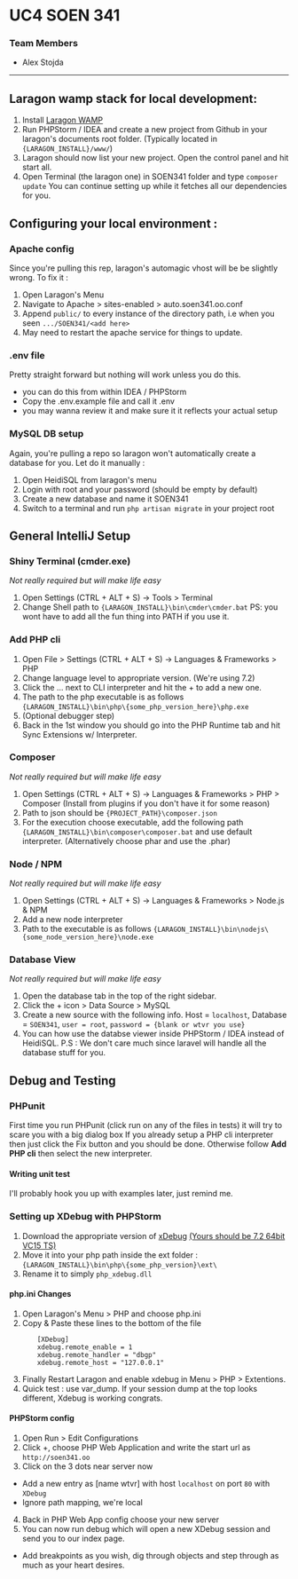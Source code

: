 # UC4 SOEN 341

### Team Members
 - Alex Stojda

---

## Laragon wamp stack for local development:
1. Install [Laragon WAMP](https://sourceforge.net/projects/laragon/files/releases/3.2/laragon-wamp.exe/download)
3. Run PHPStorm / IDEA and create a new project from Github in your laragon's documents root folder. (Typically located in `{LARAGON_INSTALL}/www/`)
3. Laragon should now list your new project. Open the control panel and hit start all.
4. Open Terminal (the laragon one) in SOEN341 folder and type `composer update`
 You can continue setting up while it fetches all our dependencies for you.

## Configuring your local environment :
### Apache config
Since you're pulling this rep, laragon's automagic vhost will be be slightly wrong. To fix it :
1. Open Laragon's Menu
2. Navigate to Apache > sites-enabled > auto.soen341.oo.conf
3. Append `public/` to every instance of the directory path, i.e when you seen `.../SOEN341/<add here>`
4. May need to restart the apache service for things to update.

### .env file
Pretty straight forward but nothing will work unless you do this.
- you can do this from within IDEA / PHPStorm
- Copy the .env.example file and call it .env
- you may wanna review it and make sure it it reflects your actual setup

### MySQL DB setup
Again, you're pulling a repo so laragon won't automatically create a database for you. Let do it manually :
1. Open HeidiSQL from laragon's menu
2. Login with root and your password (should be empty by default)
3. Create a new database and name it SOEN341
4. Switch to a terminal and run `php artisan migrate` in your project root

## General IntelliJ Setup
### Shiny Terminal (cmder.exe)
*Not really required but will make life easy*
1. Open Settings (CTRL + ALT + S) -> Tools > Terminal
2. Change Shell path to `{LARAGON_INSTALL}\bin\cmder\cmder.bat`
PS: you wont have to add all the fun thing into PATH if you use it.

### Add PHP cli
1. Open File > Settings (CTRL + ALT + S) -> Languages & Frameworks > PHP
2. Change language level to appropriate version. (We're using 7.2)
3. Click the ... next to CLI interpreter and hit the + to add a new one.
4. The path to the php executable is as follows `{LARAGON_INSTALL}\bin\php\{some_php_version_here}\php.exe`
5. (Optional debugger step)
6. Back in the 1st window you should go into the PHP Runtime tab and hit Sync Extensions w/ Interpreter.

### Composer 
*Not really required but will make life easy*
1. Open Settings (CTRL + ALT + S) -> Languages & Frameworks > PHP > Composer (Install from plugins if you don't have it for some reason)
2. Path to json should be `{PROJECT_PATH}\composer.json`
3. For the execution choose executable, add the following path `{LARAGON_INSTALL}\bin\composer\composer.bat` and use default interpreter. (Alternatively choose phar and use the .phar)

### Node / NPM
*Not really required but will make life easy*
1. Open Settings (CTRL + ALT + S) -> Languages & Frameworks > Node.js & NPM
2. Add a new node interpreter
3. Path to the executable is as follows `{LARAGON_INSTALL}\bin\nodejs\{some_node_version_here}\node.exe`

### Database View
*Not really required but will make life easy*
1. Open the database tab in the top of the right sidebar.
2. Click the + icon > Data Source > MySQL
3. Create a new source with the following info. Host = `localhost`, Database = `SOEN341`, `user = root`, `password = {blank or wtvr you use}` 
4. You can how use the databse viewer inside PHPStorm / IDEA instead of HeidiSQL. 
P.S : We don't care much since laravel will handle all the database stuff for you.

## Debug and Testing
### PHPunit
First time you run PHPunit (click run on any of the files in tests) it will try to scare you with a big dialog box
If you already setup a PHP cli interpreter then just click the Fix button and you should be done.
Otherwise follow **Add PHP cli** then select the new interpreter.

#### Writing unit test
I'll probably hook you up with examples later, just remind me.

### Setting up XDebug with PHPStorm 
1. Download the appropriate version of [xDebug](https://xdebug.org/download.php) [(Yours should be 7.2 64bit VC15 TS)](https://xdebug.org/files/php_xdebug-2.6.0RC1-7.2-vc15-x86_64.dll)
2. Move it into your php path inside the ext folder : `{LARAGON_INSTALL}\bin\php\{some_php_version}\ext\`
3. Rename it to simply `php_xdebug.dll`

#### php.ini Changes
1. Open Laragon's Menu > PHP and choose php.ini
2. Copy & Paste these lines to the bottom of the file
```
       [XDebug]
       xdebug.remote_enable = 1
       xdebug.remote_handler = "dbgp"
       xdebug.remote_host = "127.0.0.1"
```
3. Finally Restart Laragon and enable xdebug in Menu > PHP > Extentions.
4. Quick test : use var_dump. If your session dump at the top looks different, Xdebug is working congrats.

#### PHPStorm config
1. Open Run > Edit Configurations
2. Click +, choose PHP Web Application and write the start url as ```http://soen341.oo```
3. Click on the 3 dots near server now
 - Add a new entry as [name wtvr] with host ```localhost``` on port ```80``` with ```XDebug```
  - Ignore path mapping, we're local
4. Back in PHP Web App config choose your new server
5. You can now run debug which will open a new XDebug session and send you to our index page.
 - Add breakpoints as you wish, dig through objects and step through as much as your heart desires.
